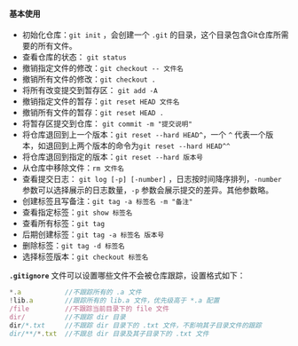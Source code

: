 #### 基本使用

- 初始化仓库：`git init` ，会创建一个 `.git` 的目录，这个目录包含Git仓库所需要的所有文件。
- 查看仓库的状态： `git status` 
- 撤销指定文件的修改：`git checkout -- 文件名`
- 撤销所有文件的修改：`git checkout .`
- 将所有改变提交到暂存区： `git add -A`
- 撤销指定文件的暂存：`git reset HEAD 文件名`
- 撤销所有文件的暂存：`git reset HEAD .`
- 将暂存区提交到仓库： `git commit -m "提交说明"`
- 将仓库退回到上一个版本：`git reset --hard HEAD^`，一个 `^` 代表一个版本，如退回到上两个版本的命令为`git reset --hard HEAD^^` 
- 将仓库退回到指定的版本：`git reset --hard 版本号` 
-  从仓库中移除文件：`rm 文件名`
- 查看提交日志： `git log [-p] [-number]` ，日志按时间降序排列，`-number` 参数可以选择展示的日志数量，`-p` 参数会展示提交的差异。其他参数略。
- 创建标签且写备注：`git tag -a 标签名 -m "备注"`
- 查看指定标签：`git show 标签名`
- 查看所有标签：`git tag`
- 后期创建标签：`git tag -a 标签名 版本号`
- 删除标签：`git tag -d 标签名`
- 选择标签版本：`git checkout 标签名`

**`.gitignore`** 文件可以设置哪些文件不会被仓库跟踪，设置格式如下：

```javascript
*.a           //不跟踪所有的 .a 文件
!lib.a        //跟踪所有的 lib.a 文件，优先级高于 *.a 配置
/file         //不跟踪当前目录下的 file 文件
dir/          //不跟踪 dir 目录
dir/*.txt     //不跟踪 dir 目录下的 .txt 文件，不影响其子目录文件的跟踪
dir/**/*.txt  //不跟总 dir 目录及其子目录下的 .txt 文件
```


